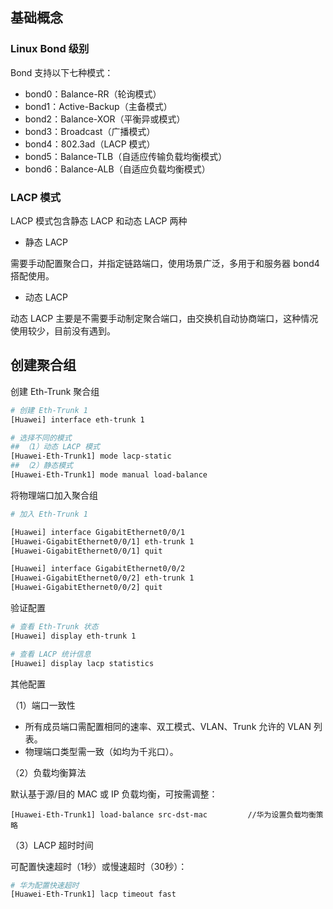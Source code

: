 ## 基础概念

### Linux Bond 级别

Bond 支持以下七种模式：

- bond0：Balance-RR（轮询模式）
- bond1：Active-Backup（主备模式）
- bond2：Balance-XOR（平衡异或模式）
- bond3：Broadcast（广播模式）
- bond4：802.3ad（LACP 模式）
- bond5：Balance-TLB（自适应传输负载均衡模式）
- bond6：Balance-ALB（自适应负载均衡模式）

### LACP 模式

LACP 模式包含静态 LACP 和动态 LACP 两种

- 静态 LACP

需要手动配置聚合口，并指定链路端口，使用场景广泛，多用于和服务器 bond4 搭配使用。

- 动态 LACP

动态 LACP 主要是不需要手动制定聚合端口，由交换机自动协商端口，这种情况使用较少，目前没有遇到。

## 创建聚合组

创建 Eth-Trunk 聚合组

```bash
# 创建 Eth-Trunk 1
[Huawei] interface eth-trunk 1

# 选择不同的模式
## （1）动态 LACP 模式
[Huawei-Eth-Trunk1] mode lacp-static
## （2）静态模式
[Huawei-Eth-Trunk1] mode manual load-balance
```

将物理端口加入聚合组

```bash
# 加入 Eth-Trunk 1

[Huawei] interface GigabitEthernet0/0/1
[Huawei-GigabitEthernet0/0/1] eth-trunk 1
[Huawei-GigabitEthernet0/0/1] quit

[Huawei] interface GigabitEthernet0/0/2
[Huawei-GigabitEthernet0/0/2] eth-trunk 1
[Huawei-GigabitEthernet0/0/2] quit
```

验证配置

```bash
# 查看 Eth-Trunk 状态
[Huawei] display eth-trunk 1

# 查看 LACP 统计信息
[Huawei] display lacp statistics
```

其他配置

（1）端口一致性

- 所有成员端口需配置相同的速率、双工模式、VLAN、Trunk 允许的 VLAN 列表。
- 物理端口类型需一致（如均为千兆口）。

（2）负载均衡算法

默认基于源/目的 MAC 或 IP 负载均衡，可按需调整：

```
[Huawei-Eth-Trunk1] load-balance src-dst-mac         //华为设置负载均衡策略
```

（3）LACP 超时时间

可配置快速超时（1秒）或慢速超时（30秒）：

```bash
# 华为配置快速超时
[Huawei-Eth-Trunk1] lacp timeout fast
```

